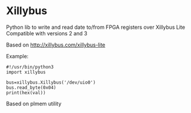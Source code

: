# Xillybus
Python lib to write and read date to/from FPGA registers over Xillybus Lite
Compatible with versions 2 and 3

Based on http://xillybus.com/xillybus-lite

Example:

```
#!/usr/bin/python3
import xillybus

bus=xillybus.Xillybus('/dev/uio0')
bus.read_byte(0x04)
print(hex(val))
```

Based on plmem utility
